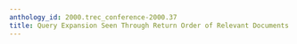 ```yaml
---
anthology_id: 2000.trec_conference-2000.37
title: Query Expansion Seen Through Return Order of Relevant Documents
---
```

